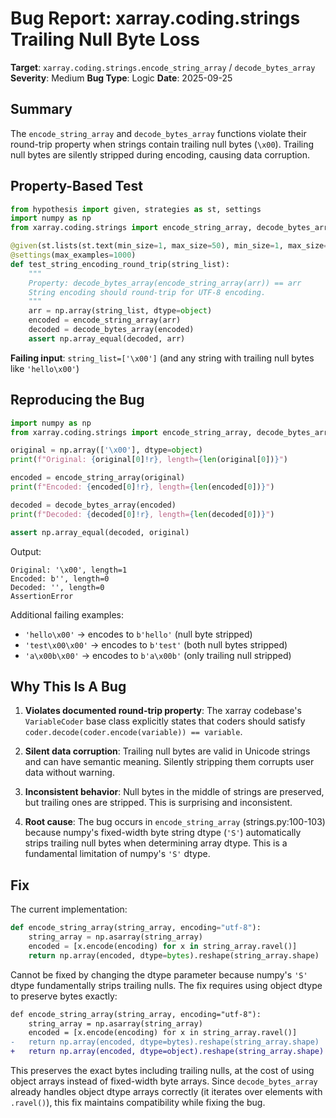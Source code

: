# Bug Report: xarray.coding.strings Trailing Null Byte Loss

**Target**: `xarray.coding.strings.encode_string_array` / `decode_bytes_array`
**Severity**: Medium
**Bug Type**: Logic
**Date**: 2025-09-25

## Summary

The `encode_string_array` and `decode_bytes_array` functions violate their round-trip property when strings contain trailing null bytes (`\x00`). Trailing null bytes are silently stripped during encoding, causing data corruption.

## Property-Based Test

```python
from hypothesis import given, strategies as st, settings
import numpy as np
from xarray.coding.strings import encode_string_array, decode_bytes_array

@given(st.lists(st.text(min_size=1, max_size=50), min_size=1, max_size=100))
@settings(max_examples=1000)
def test_string_encoding_round_trip(string_list):
    """
    Property: decode_bytes_array(encode_string_array(arr)) == arr
    String encoding should round-trip for UTF-8 encoding.
    """
    arr = np.array(string_list, dtype=object)
    encoded = encode_string_array(arr)
    decoded = decode_bytes_array(encoded)
    assert np.array_equal(decoded, arr)
```

**Failing input**: `string_list=['\x00']` (and any string with trailing null bytes like `'hello\x00'`)

## Reproducing the Bug

```python
import numpy as np
from xarray.coding.strings import encode_string_array, decode_bytes_array

original = np.array(['\x00'], dtype=object)
print(f"Original: {original[0]!r}, length={len(original[0])}")

encoded = encode_string_array(original)
print(f"Encoded: {encoded[0]!r}, length={len(encoded[0])}")

decoded = decode_bytes_array(encoded)
print(f"Decoded: {decoded[0]!r}, length={len(decoded[0])}")

assert np.array_equal(decoded, original)
```

Output:
```
Original: '\x00', length=1
Encoded: b'', length=0
Decoded: '', length=0
AssertionError
```

Additional failing examples:
- `'hello\x00'` → encodes to `b'hello'` (null byte stripped)
- `'test\x00\x00'` → encodes to `b'test'` (both null bytes stripped)
- `'a\x00b\x00'` → encodes to `b'a\x00b'` (only trailing null stripped)

## Why This Is A Bug

1. **Violates documented round-trip property**: The xarray codebase's `VariableCoder` base class explicitly states that coders should satisfy `coder.decode(coder.encode(variable)) == variable`.

2. **Silent data corruption**: Trailing null bytes are valid in Unicode strings and can have semantic meaning. Silently stripping them corrupts user data without warning.

3. **Inconsistent behavior**: Null bytes in the middle of strings are preserved, but trailing ones are stripped. This is surprising and inconsistent.

4. **Root cause**: The bug occurs in `encode_string_array` (strings.py:100-103) because numpy's fixed-width byte string dtype (`'S'`) automatically strips trailing null bytes when determining array dtype. This is a fundamental limitation of numpy's `'S'` dtype.

## Fix

The current implementation:
```python
def encode_string_array(string_array, encoding="utf-8"):
    string_array = np.asarray(string_array)
    encoded = [x.encode(encoding) for x in string_array.ravel()]
    return np.array(encoded, dtype=bytes).reshape(string_array.shape)
```

Cannot be fixed by changing the dtype parameter because numpy's `'S'` dtype fundamentally strips trailing nulls. The fix requires using object dtype to preserve bytes exactly:

```diff
def encode_string_array(string_array, encoding="utf-8"):
    string_array = np.asarray(string_array)
    encoded = [x.encode(encoding) for x in string_array.ravel()]
-   return np.array(encoded, dtype=bytes).reshape(string_array.shape)
+   return np.array(encoded, dtype=object).reshape(string_array.shape)
```

This preserves the exact bytes including trailing nulls, at the cost of using object arrays instead of fixed-width byte arrays. Since `decode_bytes_array` already handles object dtype arrays correctly (it iterates over elements with `.ravel()`), this fix maintains compatibility while fixing the bug.